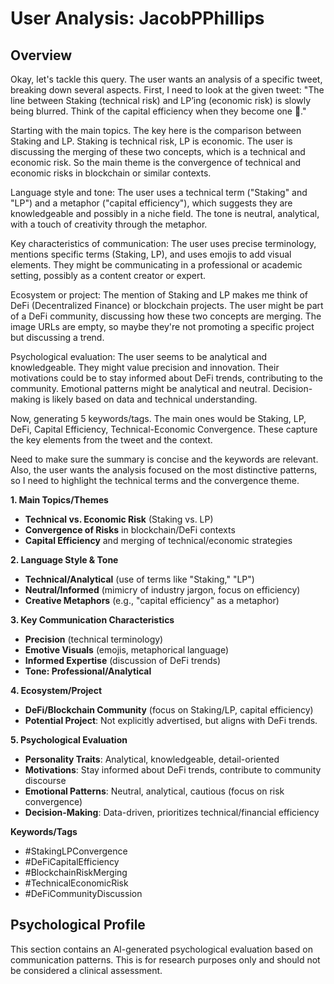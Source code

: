 # User Analysis: JacobPPhillips

## Overview

<think>
Okay, let's tackle this query. The user wants an analysis of a specific tweet, breaking down several aspects. First, I need to look at the given tweet: "The line between Staking (technical risk) and LP’ing (economic risk) is slowly being blurred. Think of the capital efficiency when they become one 🥹."

Starting with the main topics. The key here is the comparison between Staking and LP. Staking is technical risk, LP is economic. The user is discussing the merging of these two concepts, which is a technical and economic risk. So the main theme is the convergence of technical and economic risks in blockchain or similar contexts.

Language style and tone: The user uses a technical term ("Staking" and "LP") and a metaphor ("capital efficiency"), which suggests they are knowledgeable and possibly in a niche field. The tone is neutral, analytical, with a touch of creativity through the metaphor.

Key characteristics of communication: The user uses precise terminology, mentions specific terms (Staking, LP), and uses emojis to add visual elements. They might be communicating in a professional or academic setting, possibly as a content creator or expert.

Ecosystem or project: The mention of Staking and LP makes me think of DeFi (Decentralized Finance) or blockchain projects. The user might be part of a DeFi community, discussing how these two concepts are merging. The image URLs are empty, so maybe they're not promoting a specific project but discussing a trend.

Psychological evaluation: The user seems to be analytical and knowledgeable. They might value precision and innovation. Their motivations could be to stay informed about DeFi trends, contributing to the community. Emotional patterns might be analytical and neutral. Decision-making is likely based on data and technical understanding.

Now, generating 5 keywords/tags. The main ones would be Staking, LP, DeFi, Capital Efficiency, Technical-Economic Convergence. These capture the key elements from the tweet and the context.

Need to make sure the summary is concise and the keywords are relevant. Also, the user wants the analysis focused on the most distinctive patterns, so I need to highlight the technical terms and the convergence theme.
</think>

**1. Main Topics/Themes**  
- **Technical vs. Economic Risk** (Staking vs. LP)  
- **Convergence of Risks** in blockchain/DeFi contexts  
- **Capital Efficiency** and merging of technical/economic strategies  

**2. Language Style & Tone**  
- **Technical/Analytical** (use of terms like "Staking," "LP")  
- **Neutral/Informed** (mimicry of industry jargon, focus on efficiency)  
- **Creative Metaphors** (e.g., "capital efficiency" as a metaphor)  

**3. Key Communication Characteristics**  
- **Precision** (technical terminology)  
- **Emotive Visuals** (emojis, metaphorical language)  
- **Informed Expertise** (discussion of DeFi trends)  
- **Tone: Professional/Analytical**  

**4. Ecosystem/Project**  
- **DeFi/Blockchain Community** (focus on Staking/LP, capital efficiency)  
- **Potential Project**: Not explicitly advertised, but aligns with DeFi trends.  

**5. Psychological Evaluation**  
- **Personality Traits**: Analytical, knowledgeable, detail-oriented  
- **Motivations**: Stay informed about DeFi trends, contribute to community discourse  
- **Emotional Patterns**: Neutral, analytical, cautious (focus on risk convergence)  
- **Decision-Making**: Data-driven, prioritizes technical/financial efficiency  

**Keywords/Tags**  
- #StakingLPConvergence  
- #DeFiCapitalEfficiency  
- #BlockchainRiskMerging  
- #TechnicalEconomicRisk  
- #DeFiCommunityDiscussion

## Psychological Profile

This section contains an AI-generated psychological evaluation based on communication patterns. This is for research purposes only and should not be considered a clinical assessment.